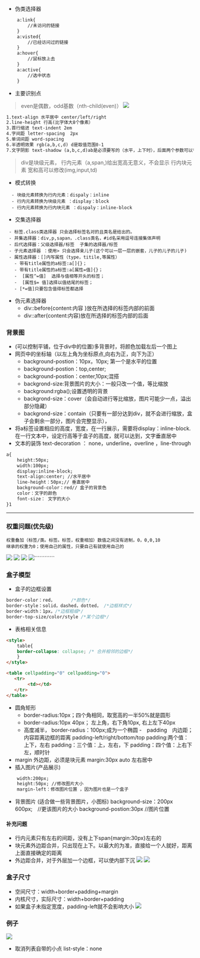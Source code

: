 - 伪类选择器
```html
    a:link{
    	//未访问的链接
    }
    a:visted{
    	//已经访问过的链接
    }
    a:hover{
    	//鼠标放上去
    }
    a:active{
    	//选中状态
    }
```
- 主要识别点
> even是偶数，odd基数（nth-child(even)）
![](./images/1.png)
```html
1.text-align 水平居中 center/left/right
2.line-height 行高(比字体大8个像素）
3.首行缩进 text-indent 2em
4.字间距 letter-spacing  2px
5.单词间距 word-spacing 
6.半透明效果 rgb(a,b,c,d) d是取值范围0-1
7.文字阴影 text-shadow (a,b,c,d)ab是必须要写的（水平，上下时），后面两个参数可以省略
```
> div是块级元素，
> 行内元素（a,span,)给出宽高无意义，不会显示
> 行内块元素  宽和高可以修改(img,input,td)
- 模式转换
```text
  - 块级元素转换为行内元素：dispaly：inline
  - 行内元素转换为块级元素 ：display：block
  - 行内元素转换为行内块元素 ：dispaly：inline-block
```
- 交集选择器
```text
 - 标签.class类选择器 只会选择标签名对的且类名是给出的。
 - 并集选择器：div,p,sapan，.class类名，#id名采用逗号连接集体声明
 - 后代选择器：父级选择器/标签  子集的选择器/标签
 - 子元素选择器 ：使用> 只会选择亲儿子(这个可以一层一层的嵌套，儿子的儿子的儿子)
 - 属性选择器：[]内写属性（type，titile,等属性）
   - 带有title属性的a标签:a[]{}；
   - 带有title属性的a标签:a[属性=值]{}；
   -  [属性^=值]  选择与值相等开头的标签；
   -  [属性$= 值]选择以值结尾的标签；
   - [*=值]只要包含值得标签都选择
```
- 伪元素选择器
  - div::before{content:内容 }放在所选择的标签内部的前面
  - div::after{content:内容}放在所选择的标签内部的后面
### 背景图
- (可以控制平铺，位于div中的位置)多背景时，将颜色加载左后一个图上
- 网页中的坐标轴（以左上角为坐标原点,向右为正，向下为正）
   - background-postion：10px，10px; 第一个是水平的位置
   - background-postion：top,center;
   - background-postion：center,10px;混搭
   - backgrond-size:背景图片的大小：一般只改一个值，等比缩放
   - background:rgba();设置透明的背景
   - backgrond-size：cover（会自动进行等比缩放，图片可能少一点，溢出部分隐藏）
   - backgrond-size：contain（只要有一部分达到div，就不会进行缩放，盒子会剩余一部分，图片会完整显示），
- 将a标签设置相应的高度，宽度，在一行展示，需要将display：inline-block.
   在一行文本中，设定行高等于盒子的高度，就可以达到，文字垂直居中
- 文本的装饰 text-decoration ： none，underline，overline ，line-through

```html
a{
    height:50px;
    width:100px;
    display:inline-block;
    text-align:center; //水平居中
    line-height：50px;// 垂直居中
    background-color：red// 盒子的背景色
    color：文字的颜色
    font-size： 文字的大小
}1
```
---
### 权重问题(优先级)
```text
权重叠加（标签/类。标签。标签，权重相加）数值之间没有进制，0，0,0,10
继承的权重为0；使用自己的属性，只要自己有就使用自己的
```
![](./images/2.png)
![](./images/4.png)
![](./images/5.png)
![](./images/6.png)````````````

###  盒子模型
- 盒子的边框设置
```css
border-color：red，      /*颜色*/
border-style：solid，dashed，dotted， /*边框样式*/
border-width：1px，/*边框粗细*/
border-top-size/color/style /*某个边框*/ 
```
- 表格相关信息
```html
<style>
    table{
    border-collapse: collapse; /* 合并相邻的边框*/
    }
</style>

<table cellpadding="0" cellpadding="0">
   <tr>
        <td></td>
   </tr>
</table>
```
- 圆角矩形
    - border-radius:10px；四个角相同，取宽高的一半50%就是圆形
    - border-radius:10px 40px； 左上角，右下角10px, 右上左下40px
    - 高度减半， border-radius：100px;成为一个椭圆
-　padding　内边距；内容距离边框的距离
    padding-left/right/bottom/top
    padding:两个值：上下，左右
    padding：三个值：上，左右，下
    padding：四个值：上右下左，顺时针
- margin 外边距，必须是块元素
    margin:30px auto 左右居中
- 插入图片(产品展示)
```html
    width:200px;
    height:50px; //修改图片大小
    margin-left：修改图片位置 ，因为图片也是一个盒子

```   
- 背景图片 (适合做一些背景图片，小图标)
  background-size：200px 600px;　//更该图片的大小
  background-postion:30px //图片位置
  
  
 #### 补充问题
  - 行内元素只有左右的间距，没有上下span{margin:30px}左右的
  - 块元素外边距合并，只出现在上下。以最大的为准，直接给一个人就好，距离上面直接确定的距离
  - 外边距合并，对于外层加一个边框，可以使内部下沉
  ![](./images/8.png)
  ![](./images/9.png)
 ### 盒子尺寸 
   - 空间尺寸：width+border+padding+margin
   - 内核尺寸，实际尺寸：width+border+padding
   - 如果盒子未指定宽度，padding-left就不会影响大小
   ![](./images/7.png)
 ### 例子
 ![](./images/10.png)
 - 取消列表自带的小点 list-style：none
